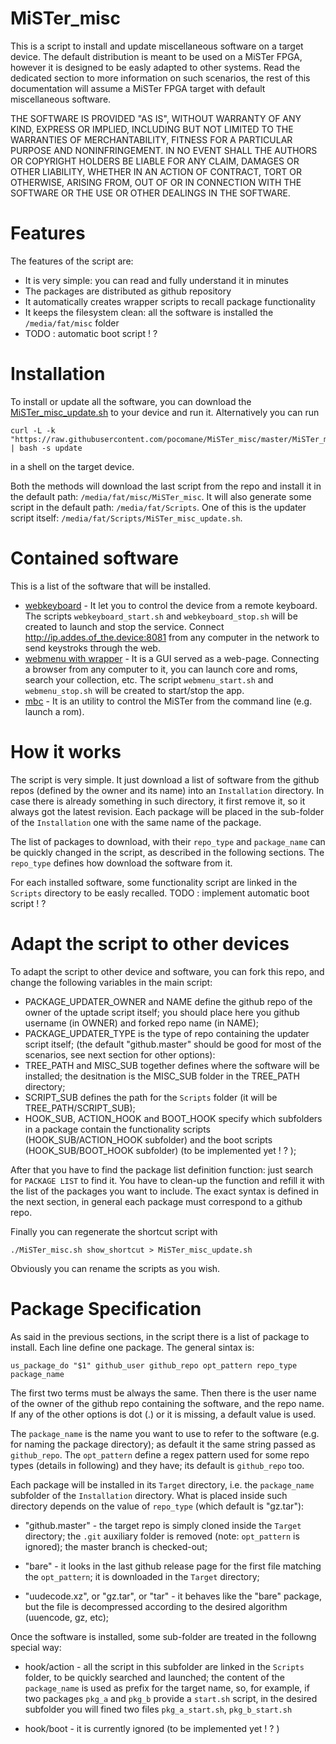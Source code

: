 
# MiSTer_misc

This is a script to install and update miscellaneous software on a target device.
The default distribution is meant to be used on a MiSTer FPGA, however it is
designed to be easly adapted to other systems. Read the dedicated section to more
information on such scenarios, the rest of this documentation will assume a
MiSTer FPGA target with default miscellaneous software.

THE SOFTWARE IS PROVIDED "AS IS", WITHOUT WARRANTY OF ANY KIND, EXPRESS OR
IMPLIED, INCLUDING BUT NOT LIMITED TO THE WARRANTIES OF MERCHANTABILITY,
FITNESS FOR A PARTICULAR PURPOSE AND NONINFRINGEMENT. IN NO EVENT SHALL THE
AUTHORS OR COPYRIGHT HOLDERS BE LIABLE FOR ANY CLAIM, DAMAGES OR OTHER
LIABILITY, WHETHER IN AN ACTION OF CONTRACT, TORT OR OTHERWISE, ARISING FROM,
OUT OF OR IN CONNECTION WITH THE SOFTWARE OR THE USE OR OTHER DEALINGS IN THE
SOFTWARE.

# Features

The features of the script are:

- It is very simple: you can read and fully understand it in minutes
- The packages are distributed as github repository
- It automatically creates wrapper scripts to recall package functionality
- It keeps the filesystem clean: all the software is installed the `/media/fat/misc` folder
- TODO : automatic boot script ! ?

# Installation

To install or update all the software, you can download the
[MiSTer_misc_update.sh](https://raw.githubusercontent.com/pocomane/MiSTer_misc/master/MiSTer_misc_update.sh)
to your device and run it. Alternatively you can run

```
curl -L -k "https://raw.githubusercontent.com/pocomane/MiSTer_misc/master/MiSTer_misc.sh" | bash -s update
```

in a shell on the target device.

Both the methods will download the last script from the repo and install it in the
default path: `/media/fat/misc/MiSTer_misc`. It will also generate some script 
in the default path: `/media/fat/Scripts`. One of this is the updater script
itself: `/media/fat/Scripts/MiSTer_misc_update.sh`.

# Contained software

This is a list of the software that will be installed.

- [webkeyboard](https://github.com/pocomane/webkeyboard) - It let you to
  control the device from a remote keyboard. The scripts
  `webkeyboard_start.sh` and `webkeyboard_stop.sh` will be created to launch
  and stop the service. Connect http://ip.addes.of_the.device:8081 from any
  computer in the network to send keystroks through the web.
- [webmenu with wrapper](https://github.com/pocomane/MiSTer_webmenu_package) - It
  is a GUI served as a web-page. Connecting a browser from any computer to it, you
  can launch core and roms, search your collection, etc. The script
  `webmenu_start.sh` and `webmenu_stop.sh` will be created to start/stop the
  app.
- [mbc](https://github.com/pocomane/MiSTer_Batch_Control) - It is an utility to
  control the MiSTer from the command line (e.g. launch a rom).

# How it works

The script is very simple. It just download a list of software from the github
repos (defined by the owner and its name) into an `Installation` directory. In
case there is already something in such directory, it first remove it, so it
always got the latest revision. Each package will be placed in the sub-folder of
the `Installation` one with the same name of the package.

The list of packages to download, with their `repo_type` and `package_name` can
be quickly changed in the script, as described in the following sections. The
`repo_type` defines how download the software from it.

For each installed software, some functionality script are linked in the
`Scripts` directory to be easly recalled. TODO : implement automatic boot script ! ?

# Adapt the script to other devices

To adapt the script to other device and software, you can fork this repo, and
change the following variables in the main script:

- PACKAGE_UPDATER_OWNER and NAME define the github repo of the owner of the
  uptade script itself; you should place here you github username (in OWNER)
  and forked repo name (in NAME);
- PACKAGE_UPDATER_TYPE is the type of repo containing the updater script itself;
  (the default "github.master" should be good for most of the scenarios, see next
  section for other options):
- TREE_PATH and MISC_SUB together defines where the software will be installed; the
  desitnation is the MISC_SUB folder in the TREE_PATH directory;
- SCRIPT_SUB defines the path for the `Scripts` folder (it will be
  TREE_PATH/SCRIPT_SUB);
- HOOK_SUB, ACTION_HOOK and BOOT_HOOK specify which subfolders in a package
  contain the functionality scripts (HOOK_SUB/ACTION_HOOK subfolder) and the
  boot scripts (HOOK_SUB/BOOT_HOOK subfolder) (to be implemented yet ! ? );

After that you have to find the package list definition function: just search
for `PACKAGE LIST` to find it. You have to clean-up the function and refill it
with the list of the packages you want to include. The exact syntax is defined
in the next section, in general each package must correspond to a github repo.

Finally you can regenerate the shortcut script with

```
./MiSTer_misc.sh show_shortcut > MiSTer_misc_update.sh
```

Obviously you can rename the scripts as you wish.

# Package Specification

As said in the previous sections, in the script there is a list of package to
install. Each line define one package. The general sintax is:

```
us_package_do "$1" github_user github_repo opt_pattern repo_type package_name
```

The first two terms must be always the same. Then there is the user name of
the owner of the github repo containing the software, and the repo name. If any
of the other options is dot (.) or it is missing, a default value is used.

The `package_name` is the name you want to use to refer to the software (e.g.
for naming the package directory); as default it the same string passed as
`github_repo`.  The `opt_pattern` define a regex pattern used for some repo
types (details in following) and they have; its default is `github_repo` too.

Each package will be installed in its `Target` directory, i.e. the
`package_name` subfolder of the `Installation` directory. What is placed inside
such directory depends on the value of `repo_type` (which default is "gz.tar"):

- "github.master" - the target repo is simply cloned inside the `Target`
  directory; the `.git` auxiliary folder is removed (note: `opt_pattern` is
  ignored); the master branch is checked-out;

- "bare" - it looks in the last github release page for the first file matching
  the `opt_pattern`; it is downloaded in the `Target` directory;

- "uudecode.xz", or "gz.tar", or "tar" - it behaves like the "bare" package,
  but the file is decompressed according to the desired algorithm (uuencode,
  gz, etc);

Once the software is installed, some sub-folder are treated in the followng
special way:

- hook/action - all the script in this subfolder are linked in the `Scripts`
  folder, to be quickly searched and launched; the content of the `package_name` is
  used as prefix for the target name, so, for example, if two packages `pkg_a`
  and `pkg_b` provide a `start.sh` script, in the desired subfolder you will
  fined two files `pkg_a_start.sh`, `pkg_b_start.sh`

- hook/boot - it is currently ignored (to be implemented yet ! ? )

